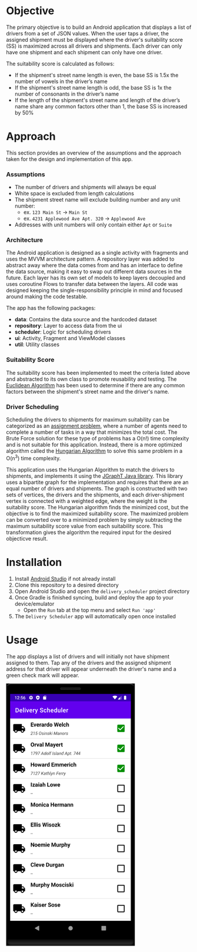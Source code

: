 
# Objective
The primary objective is to build an Android application that displays a list of drivers from a set of JSON values. When the user taps a driver, the assigned shipment must be displayed where the driver's suitability score (SS) is maximized across all drivers and shipments. Each driver can only have one shipment and each shipment can only have one driver.

The suitability score is calculated as follows:
- If the shipment's street name length is even, the base SS is 1.5x the number of vowels in the driver’s name 
- If the shipment's street name length is odd, the base SS is 1x the number of consonants in the driver’s name
- If the length of the shipment's street name and length of the driver’s name share any common factors other than 1, the base SS is increased by 50% 

# Approach
This section provides an overview of the assumptions and the approach taken for the design and implementation of this app. 

### Assumptions
- The number of drivers and shipments will always be equal
- White space is excluded from length calculations
- The shipment street name will exclude building number and any unit number:
	- ex. `123 Main St` -> `Main St`
	- ex. `4231 Applewood Ave Apt. 320` -> `Applewood Ave` 
- Addresses with unit numbers will only contain either `Apt` or `Suite`


### Architecture
The Android application is designed as a single activity with fragments and uses the MVVM architecture pattern. A repository layer was added to abstract away where the data comes from and has an interface to define the data source, making it easy to swap out different data sources in the future. Each layer has its own set of models to keep layers decoupled and uses coroutine Flows to transfer data between the layers. All code was designed keeping the single-responsibility principle in mind and focused around making the code testable.

The app has the following packages:
- **data**: Contains the data source and the hardcoded dataset
- **repository**: Layer to access data from the ui
- **scheduler**: Logic for scheduling drivers
- **ui**: Activity, Fragment and ViewModel classes
- **util**: Utility classes

### Suitability Score
The suitability score has been implemented to meet the criteria listed above and abstracted to its own class to promote reusability and testing. The [Euclidean Algorithm](https://en.wikipedia.org/wiki/Euclidean_algorithm) has been used to determine if there are any common factors between the shipment's street name and the driver's name.

### Driver Scheduling
Scheduling the drivers to shipments for maximum suitability can be categorized as an [assignment problem](https://en.wikipedia.org/wiki/Assignment_problem), where a number of agents need to complete a number of tasks in a way that minimizes the total cost. The Brute Force solution for these type of problems has a O(n!) time complexity and is not suitable for this application. Instead, there is a more optimized algorithm called the [Hungarian Algorithm](https://en.wikipedia.org/wiki/Hungarian_algorithm) to solve this same problem in a O(n<sup>3</sup>) time complexity. 

This application uses the Hungarian Algorithm to match the drivers to shipments, and implements it using the [JGraphT Java library](https://jgrapht.org/javadoc/org.jgrapht.core/org/jgrapht/alg/matching/KuhnMunkresMinimalWeightBipartitePerfectMatching.html). This library uses a bipartite graph for the implementation and requires that there are an equal number of drivers and shipments. The graph is constructed with two sets of vertices, the drivers and the shipments, and each driver-shipment vertex is connected with a weighted edge, where the weight is the suitability score. The Hungarian algorithm finds the minimized cost, but the objective is to find the maximized suitability score. The maximized problem can be converted over to a minimized problem by simply subtracting the maximum suitability score value from each suitability score. This transformation gives the algorithm the required input for the desired objecticve result.

# Installation
1. Install [Android Studio](https://developer.android.com/studio) if not already install
2. Clone this repository to a desired directory
3. Open Android Studio and open the `delivery_scheduler` project directory
4. Once Gradle is finished syncing, build and deploy the app to your device/emulator
	- Open the `Run` tab at the top menu and select `Run 'app'`
5.  The `Delivery Scheduler` app will automatically open once installed

# Usage
The app displays a list of drivers and will initially not have shipment assigned to them. Tap any of the drivers and the assigned shipment address for that driver will appear underneath the driver's name and a green check mark will appear.

<p align="left">
  <img src="https://github.com/eklukovich/delivery_scheduler/blob/master/screenshot.png" width="350">
</p>
